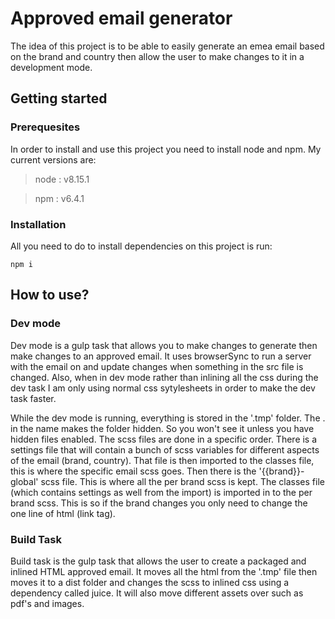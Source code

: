 # Approved email generator

The idea of this project is to be able to easily generate an emea email based on the brand and country
then allow the user to make changes to it in a development mode.

## Getting started

### Prerequesites

In order to install and use this project you need to install node and npm.
My current versions are:
> node : v8.15.1

> npm : v6.4.1

### Installation

All you need to do to install dependencies on this project is run:
```
npm i
```

## How to use?

### Dev mode

Dev mode is a gulp task that allows you to make changes to generate then make changes to an approved
email. It uses browserSync to run a server with the email on and update changes when something in the src file is changed. Also, when in dev mode rather than inlining all the css during the dev task I am only using normal css sytylesheets in order to make the dev task faster.

While the dev mode is running, everything is stored in the '.tmp' folder. The . in the name makes the folder hidden. So you won't see it unless you have hidden files enabled. The scss files are done in a specific order.
There is a settings file that will contain a bunch of scss variables for different aspects of the email (brand, country). That file is then imported to the classes file, this is where the specific email scss goes. Then there is the '{{brand}}-global' scss file. This is where all the per brand scss is kept. The classes file (which contains settings as well from the import) is imported in to the per brand scss. This is so if the
brand changes you only need to change the one line of html (link tag).

### Build Task

Build task is the gulp task that allows the user to create a packaged and inlined HTML approved email. It moves all the html from the '.tmp' file then moves it to a dist folder and changes the scss to inlined css using a dependency called juice. It will also move different assets over such as pdf's and images.
